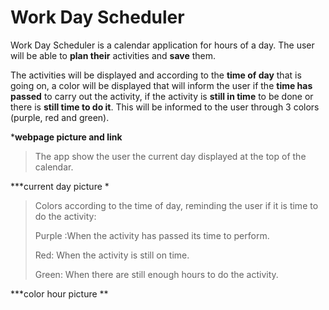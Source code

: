 #  Work Day Scheduler


 Work Day Scheduler is a calendar application for hours of a day. The user will be able to **plan their** activities and **save** them.
 
The activities will be displayed and according to the **time of day** that is going on, a color will be displayed that will inform the user if the **time has passed** to carry out the activity, if the activity is **still in time** to be done or there is **still time to do it**.
This will be informed to the user through 3 colors (purple, red and green).


***webpage picture and link**


> The app show the user the current day displayed at the top of the calendar.

***current day picture *


>
> Colors according to the time of day, reminding the user if it is time to do the activity:
> 
> Purple :When the activity has passed its time to perform.
> 
> Red: When the activity is still on time.
> 
> Green: When there are still enough hours to do the activity.
> 

***color hour picture **